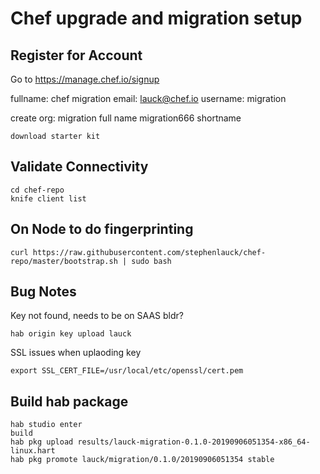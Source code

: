 # Chef upgrade and migration setup

## Register for Account

Go to https://manage.chef.io/signup

fullname: chef migration
email: lauck@chef.io
username: migration

create org:
migration full name
migration666 shortname

`download starter kit`

## Validate Connectivity

```
cd chef-repo
knife client list
```

## On Node to do fingerprinting

`curl https://raw.githubusercontent.com/stephenlauck/chef-repo/master/bootstrap.sh | sudo bash`


## Bug Notes

Key not found, needs to be on SAAS bldr?

`hab origin key upload lauck`

SSL issues when uplaoding key

`export SSL_CERT_FILE=/usr/local/etc/openssl/cert.pem`


## Build hab package

```
hab studio enter
build
hab pkg upload results/lauck-migration-0.1.0-20190906051354-x86_64-linux.hart
hab pkg promote lauck/migration/0.1.0/20190906051354 stable
```